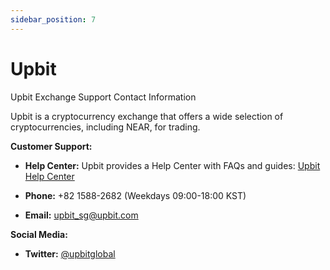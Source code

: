 ```yaml
---
sidebar_position: 7
---
```


# Upbit

Upbit Exchange Support Contact Information

Upbit is a cryptocurrency exchange that offers a wide selection of cryptocurrencies, including NEAR, for trading.

**Customer Support:**

-   **Help Center:** Upbit provides a Help Center with FAQs and guides: [Upbit Help Center](https://upbitcs.zendesk.com/hc/en-us)
    
-   **Phone:** +82 1588-2682 (Weekdays 09:00-18:00 KST)
    
-   **Email:** [upbit_sg@upbit.com](https://upbitcs.zendesk.com/hc/en-us)
    

**Social Media:**

-   **Twitter:** [@upbitglobal](https://twitter.com/upbitglobal)
